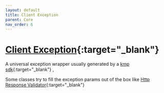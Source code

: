 ```yaml
---
layout: default
title: Client Exception
parent: Core
nav_order: 6
---
```


# [Client Exception](https://kmp.telereso.io/docs/core/latest/-core/io.telereso.kmp.core.models/-client-exception/index.html){:target="_blank"}

A universal exception wrapper usually generated by a [kmp sdk](../starter/#structure){:target="_blank"} , 

Some classes try to fill the exception params out of the box like [Http Response Validator](Http.html/#http-response-validator){:target="_blank"}